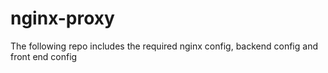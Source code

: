 # nginx-proxy
The following repo includes the required nginx config, backend config and front end config
